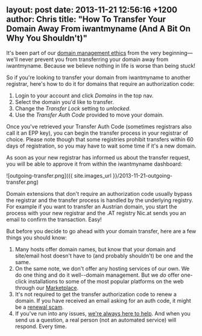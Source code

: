 layout: post
date: 2013-11-21 12:56:16 +1200
author: Chris
title: "How To Transfer Your Domain Away From iwantmyname (And A Bit On Why You Shouldn't)"
----

<!-- excerpt -->

It's been part of our [domain management ethics](https://iwantmyname.com/about) from the very beginning—we'll never prevent you from transferring your domain away from iwantmyname. Because we believe nothing in life is worse than being stuck!

<!-- /excerpt -->

So if you're looking to transfer your domain from iwantmyname to another registrar, here's how to do it for domains that require an authorization code:

1. Login to your account and click *Domains* in the top nav. 
2. Select the domain you'd like to transfer.
3. Change the *Transfer Lock* setting to *unlocked*.
4. Use the *Transfer Auth Code* provided to move your domain. 

Once you've retrieved your Transfer Auth Code (sometimes registrars also call it an EPP key), you can begin the transfer process in your registrar of choice. Please note though that some registries prohibit transfers within 60 days of registration, so you may have to wait some time if it's a new domain.

As soon as your new registrar has informed us about the transfer request, you will be able to approve it from within the iwantmyname dashboard:

![outgoing-transfer.png]({{ site.images_url }}/2013-11-21-outgoing-transfer.png)

Domain extensions that don't require an authorization code usually bypass the registrar and the transfer process is handled by the underlying registry. For example if you want to transfer an Austrian domain, you start the process with your new registrar and the .AT registry Nic.at sends you an email to confirm the transaction. Easy!

But before you decide to go ahead with your domain transfer, here are a few things you should know:

1. Many hosts offer domain names, but know that your domain and site/email host doesn't have to (and probably shouldn't) be one and the same. 
2. On the same note, we don't offer any hosting services of our own. We do one thing and do it well--domain management. But we *do* offer one-click installations to some of the most popular platforms on the web through our [Marketplace](https://iwantmyname.com/dashboard/apps/featured).
3. It's not required to get the transfer authorization code to renew a domain. If you have received an email asking for an auth code, it might be a [renewal scam](https://iwantmyname.com/blog/2012/06/beware-of-domain-renewal-scams.html). 
4. If you've run into any issues, [we're always here to help](https://iwantmyname.com/support). And when you send us a question, a real person (not an automated service) will respond. Every time.
